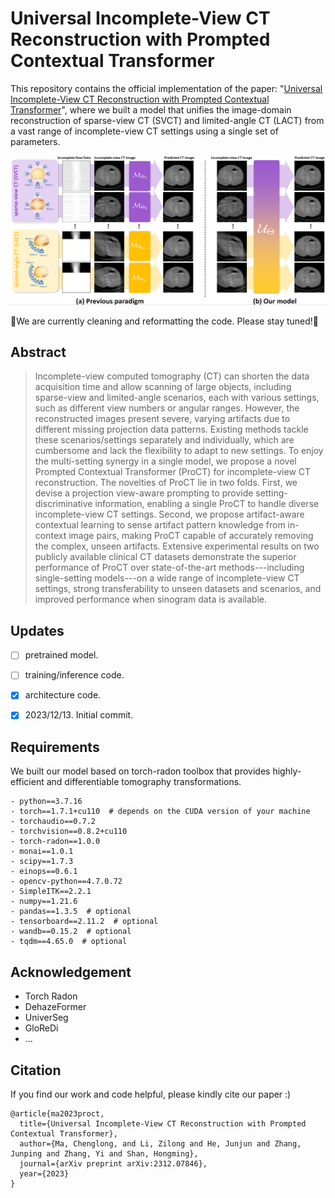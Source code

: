 # Universal Incomplete-View CT Reconstruction with Prompted Contextual Transformer
This repository contains the official implementation of the paper: "[Universal Incomplete-View CT Reconstruction with Prompted Contextual Transformer](https://arxiv.org/abs/2312.07846)", where we built a model that unifies the image-domain reconstruction of sparse-view CT (SVCT) and limited-angle CT (LACT) from a vast range of incomplete-view CT settings using a single set of parameters.

![](figs/teaser.png)


🚧We are currently cleaning and reformatting the code. Please stay tuned!🚧

## Abstract
> Incomplete-view computed tomography (CT) can shorten the data acquisition time and allow scanning of large objects, including sparse-view and limited-angle scenarios, each with various settings, such as different view numbers or angular ranges. However, the reconstructed images present severe, varying artifacts due to different missing projection data patterns. Existing methods tackle these scenarios/settings separately and individually, which are cumbersome and lack the flexibility to adapt to new settings. To enjoy the multi-setting synergy in a single model, we propose a novel Prompted Contextual Transformer (ProCT) for incomplete-view CT reconstruction. The novelties of ProCT lie in two folds. First, we devise a projection view-aware prompting to provide setting-discriminative information, enabling a single ProCT to handle diverse incomplete-view CT settings. Second, we propose artifact-aware contextual learning to sense artifact pattern knowledge from in-context image pairs, making ProCT capable of accurately removing the complex, unseen artifacts. Extensive experimental results on two publicly available clinical CT datasets demonstrate the superior performance of ProCT over state-of-the-art methods---including single-setting models---on a wide range of incomplete-view CT settings, strong transferability to unseen datasets and scenarios, and improved performance when sinogram data is available.


## Updates
- [ ] pretrained model.
- [ ] training/inference code.
- [x] architecture code.
- [x] 2023/12/13. Initial commit.


## Requirements
We built our model based on torch-radon toolbox that provides highly-efficient and differentiable
tomography transformations. 
```
- python==3.7.16
- torch==1.7.1+cu110  # depends on the CUDA version of your machine
- torchaudio==0.7.2
- torchvision==0.8.2+cu110
- torch-radon==1.0.0
- monai==1.0.1
- scipy==1.7.3
- einops==0.6.1
- opencv-python==4.7.0.72
- SimpleITK==2.2.1
- numpy==1.21.6
- pandas==1.3.5  # optional
- tensorboard==2.11.2  # optional
- wandb==0.15.2  # optional
- tqdm==4.65.0  # optional
```

## Acknowledgement
- Torch Radon
- DehazeFormer
- UniverSeg
- GloReDi
- ...

## Citation
If you find our work and code helpful, please kindly cite our paper :)
```
@article{ma2023proct,
  title={Universal Incomplete-View CT Reconstruction with Prompted Contextual Transformer},
  author={Ma, Chenglong, and Li, Zilong and He, Junjun and Zhang, Junping and Zhang, Yi and Shan, Hongming},
  journal={arXiv preprint arXiv:2312.07846},
  year={2023}
}
```
